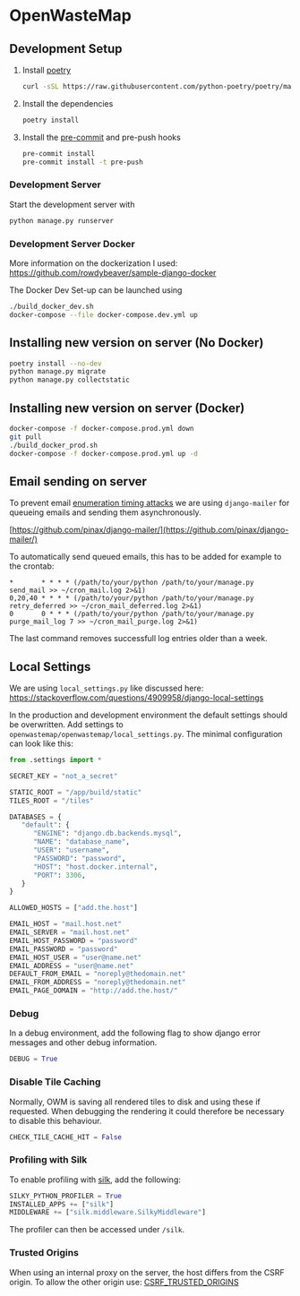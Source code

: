 # OpenWasteMap

## Development Setup

1. Install [poetry](https://github.com/python-poetry/poetry)
   ```bash
   curl -sSL https://raw.githubusercontent.com/python-poetry/poetry/master/install-poetry.py | python -
   ```
1. Install the dependencies
   ```bash
   poetry install
   ```
1. Install the [pre-commit](https://github.com/pre-commit/pre-commit) and pre-push hooks
   ```bash
   pre-commit install
   pre-commit install -t pre-push
   ```

### Development Server

Start the development server with
```bash
python manage.py runserver
```

### Development Server Docker
More information on the dockerization I used:
https://github.com/rowdybeaver/sample-django-docker

The Docker Dev Set-up can be launched using
```bash
./build_docker_dev.sh
docker-compose --file docker-compose.dev.yml up
```

## Installing new version on server (No Docker)
```bash
poetry install --no-dev
python manage.py migrate
python manage.py collectstatic
```

## Installing new version on server (Docker)
```bash
docker-compose -f docker-compose.prod.yml down
git pull
./build_docker_prod.sh
docker-compose -f docker-compose.prod.yml up -d
```

## Email sending on server
To prevent email [enumeration timing attacks](https://docs.djangoproject.com/en/3.1/topics/auth/default/#django.contrib.auth.views.PasswordResetView) we are using `django-mailer` for queueing emails and sending them asynchronously.

[https://github.com/pinax/django-mailer/](https://github.com/pinax/django-mailer/)

To automatically send queued emails, this has to be added for example to the crontab:
```
*       * * * * (/path/to/your/python /path/to/your/manage.py send_mail >> ~/cron_mail.log 2>&1)
0,20,40 * * * * (/path/to/your/python /path/to/your/manage.py retry_deferred >> ~/cron_mail_deferred.log 2>&1)
0       0 * * * (/path/to/your/python /path/to/your/manage.py purge_mail_log 7 >> ~/cron_mail_purge.log 2>&1)
```
The last command removes successfull log entries older than a week.

## Local Settings
We are using `local_settings.py` like discussed here:
https://stackoverflow.com/questions/4909958/django-local-settings

In the production and development environment the default settings should be overwritten.
Add settings to `openwastemap/openwastemap/local_settings.py`.
The minimal configuration can look like this:

```python
from .settings import *

SECRET_KEY = "not_a_secret"

STATIC_ROOT = "/app/build/static"
TILES_ROOT = "/tiles"

DATABASES = {
   "default": {
      "ENGINE": "django.db.backends.mysql",
      "NAME": "database_name",
      "USER": "username",
      "PASSWORD": "password",
      "HOST": "host.docker.internal",
      "PORT": 3306,
   }
}

ALLOWED_HOSTS = ["add.the.host"]

EMAIL_HOST = "mail.host.net"
EMAIL_SERVER = "mail.host.net"
EMAIL_HOST_PASSWORD = "password"
EMAIL_PASSWORD = "password"
EMAIL_HOST_USER = "user@name.net"
EMAIL_ADDRESS = "user@name.net"
DEFAULT_FROM_EMAIL = "noreply@thedomain.net"
EMAIL_FROM_ADDRESS = "noreply@thedomain.net"
EMAIL_PAGE_DOMAIN = "http://add.the.host/"
```

### Debug
In a debug environment, add the following flag to show django error messages and other debug information.
```python
DEBUG = True
```

### Disable Tile Caching
Normally, OWM is saving all rendered tiles to disk and using these if requested.
When debugging the rendering it could therefore be necessary to disable this behaviour.
```python
CHECK_TILE_CACHE_HIT = False
```

### Profiling with Silk
To enable profiling with [silk](https://github.com/jazzband/django-silk), add the following:
```python
SILKY_PYTHON_PROFILER = True
INSTALLED_APPS += ["silk"]
MIDDLEWARE += ["silk.middleware.SilkyMiddleware"]
```
The profiler can then be accessed under `/silk`.

### Trusted Origins
When using an internal proxy on the server, the host differs from the CSRF origin.
To allow the other origin use: [CSRF_TRUSTED_ORIGINS](https://docs.djangoproject.com/en/3.2/ref/settings/#csrf-trusted-origins)